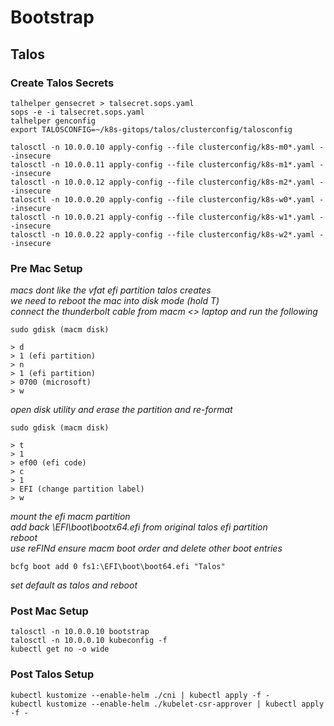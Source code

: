 # Bootstrap

## Talos

### Create Talos Secrets

```
talhelper gensecret > talsecret.sops.yaml
sops -e -i talsecret.sops.yaml
talhelper genconfig
export TALOSCONFIG=~/k8s-gitops/talos/clusterconfig/talosconfig
```

```
talosctl -n 10.0.0.10 apply-config --file clusterconfig/k8s-m0*.yaml --insecure
talosctl -n 10.0.0.11 apply-config --file clusterconfig/k8s-m1*.yaml --insecure
talosctl -n 10.0.0.12 apply-config --file clusterconfig/k8s-m2*.yaml --insecure
talosctl -n 10.0.0.20 apply-config --file clusterconfig/k8s-w0*.yaml --insecure
talosctl -n 10.0.0.21 apply-config --file clusterconfig/k8s-w1*.yaml --insecure
talosctl -n 10.0.0.22 apply-config --file clusterconfig/k8s-w2*.yaml --insecure
```

### Pre Mac Setup

_macs dont like the vfat efi partition talos creates_  
_we need to reboot the mac into disk mode (hold T)_  
_connect the thunderbolt cable from macm <> laptop and run the following_

`sudo gdisk (macm disk)`

```
> d
> 1 (efi partition)
> n
> 1 (efi partition)
> 0700 (microsoft)
> w
```

_open disk utility and erase the partition and re-format_

`sudo gdisk (macm disk)`

```
> t
> 1
> ef00 (efi code)
> c
> 1
> EFI (change partition label)
> w
```

_mount the efi macm partition_  
_add back \EFI\boot\bootx64.efi from original talos efi partition_  
_reboot_  
_use reFINd ensure macm boot order and delete other boot entries_

`bcfg boot add 0 fs1:\EFI\boot\boot64.efi "Talos"`

_set default as talos and reboot_

### Post Mac Setup

```
talosctl -n 10.0.0.10 bootstrap
talosctl -n 10.0.0.10 kubeconfig -f
kubectl get no -o wide
```

### Post Talos Setup

```
kubectl kustomize --enable-helm ./cni | kubectl apply -f -
kubectl kustomize --enable-helm ./kubelet-csr-approver | kubectl apply -f -
```
